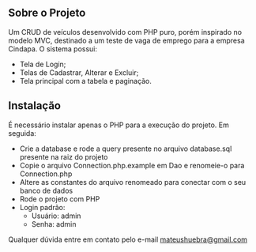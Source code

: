 ## Sobre o Projeto

Um CRUD de veículos desenvolvido com PHP puro, porém inspirado no modelo MVC, destinado a um teste de vaga de emprego para a empresa Cindapa. O sistema possui:

- Tela de Login;
- Telas de Cadastrar, Alterar e Excluir;
- Tela principal com a tabela e paginação.

## Instalação

É necessário instalar apenas o PHP para a execução do projeto. Em seguida:
- Crie a database e rode a query presente no arquivo database.sql presente na raiz do projeto
- Copie o arquivo Connection.php.example em Dao e renomeie-o para Connection.php
- Altere as constantes do arquivo renomeado para conectar com o seu banco de dados
- Rode o projeto com PHP
- Login padrão:
    - Usuário: admin
    - Senha: admin

Qualquer dúvida entre em contato pelo e-mail mateushuebra@gmail.com